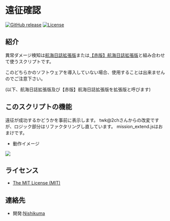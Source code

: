 # 遠征確認

[![GitHub release](https://img.shields.io/github/release/Nishisonic/SuccessCheck.svg)](https://github.com/Nishisonic/SuccessCheck/releases/latest)
[![License](https://img.shields.io/npm/l/express.svg)](https://github.com/Nishisonic/SuccessCheck/blob/master/LICENSE)

## 紹介

異常ダメージ検知は[航海日誌拡張版](http://nekopanda.blog.jp/)または[【赤版】航海日誌拡張版](https://github.com/noratako5/logbook)と組み合わせて使うスクリプトです。

このどちらかのソフトウェアを導入していない場合、使用することは出来ませんのでご注意下さい。

(以下、航海日誌拡張版及び【赤版】航海日誌拡張版を拡張版と呼びます)

## このスクリプトの機能

遠征が成功するかどうかを事前に表示します。
twk@2chさんからの改変ですが、ロジック部分はリファクタリングし直しています。
mission_extend.jsはおまけです。

* 動作イメージ

![](https://i.imgur.com/cQizKWA.png)

## ライセンス

* [The MIT License (MIT)](https://github.com/Nishisonic/SuccessCheck/blob/master/LICENSE)

## 連絡先

* 開発:[Nishikuma](https://twitter.com/n0i1s0h6i1k9uma)
